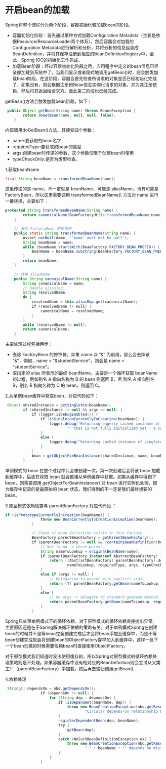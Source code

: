 # 开启bean的加载
Spring将整个流程分为两个阶段，容器初始化和加载bean的阶段。
- 容器初始化阶段：首先通过某种方式加载Configuration Metadata（主要是依据Resource/ResourceLoader两个体系），然后容器会对加载的Configuration Metadata进行解析和分析，并将分析的信息组装成BeanDefinition，并将其保存注册到相应的BeanDefinitionRegistry中，至此，Spring IOC的初始化工作完成。
- 加载Bean阶段：经过容器初始化阶段之后，应用程序中定义的bean信息已经全部加载到系统中了，当我们显示或者隐式地调用getBean()时，则会触发加载bean阶段。在这阶段，容器会首先检查所请求的对象是否已经初始化完成了，如果没有，则会根据注册的Bean信息实例化请求的对象，并为其注册依赖，然后将其返回给请求方。至此第二阶段也已经完成。

getBean()方法会触发加载bean阶段，如下：
```java
 public Object getBean(String name) throws BeansException {
        return doGetBean(name, null, null, false);
    }
```
内部调用doGetBean()方法，其接受四个参数：
- name:要获取的bean名字
- requiredType:要获取的bean的类型
- args:创建bean时传递的参数，这个参数仅限于创建bean时使用
- typeCheckOnly:是否为类型检查。

1.获取beanName
```java
final String beanName = transformedBeanName(name);
```
这里传递的是 name，不一定就是 beanName，可能是 aliasName，也有可能是 FactoryBean，所以这里需要调用 transformedBeanName() 方法对 name 进行一番转换，主要如下： 
```java
protected String transformedBeanName(String name) {
        return canonicalName(BeanFactoryUtils.transformedBeanName(name));
    }

    // 去除 FactoryBean 的修饰符
    public static String transformedBeanName(String name) {
        Assert.notNull(name, "'name' must not be null");
        String beanName = name;
        while (beanName.startsWith(BeanFactory.FACTORY_BEAN_PREFIX)) {
            beanName = beanName.substring(BeanFactory.FACTORY_BEAN_PREFIX.length());
        }
        return beanName;
    }

    // 转换 aliasName
    public String canonicalName(String name) {
        String canonicalName = name;
        // Handle aliasing...
        String resolvedName;
        do {
            resolvedName = this.aliasMap.get(canonicalName);
            if (resolvedName != null) {
                canonicalName = resolvedName;
            }
        }
        while (resolvedName != null);
        return canonicalName;
    }
```
主要处理过程包括两步： 
- 去除 FactoryBean 的修饰符。如果 name 以 “&” 为前缀，那么会去掉该 "&"，例如，name = "&studentService"，则会是 name = "studentService"。
- 取指定的 alias 所表示的最终 beanName。主要是一个循环获取 beanName 的过程，例如别名 A 指向名称为 B 的 bean 则返回 B，若 别名 A 指向别名 B，别名 B 指向名称为 C 的 bean，则返回 C。

2.从单例bean缓存中获取bean，对应代码如下：
```java
 Object sharedInstance = getSingleton(beanName);
        if (sharedInstance != null && args == null) {
            if (logger.isDebugEnabled()) {
                if (isSingletonCurrentlyInCreation(beanName)) {
                    logger.debug("Returning eagerly cached instance of singleton bean '" + beanName +
                            "' that is not fully initialized yet - a consequence of a circular reference");
                }
                else {
                    logger.debug("Returning cached instance of singleton bean '" + beanName + "'");
                }
            }
            bean = getObjectForBeanInstance(sharedInstance, name, beanName, null);
        }
```
单例模式的 bean 在整个过程中只会被创建一次，第一次创建后会将该 bean 加载到缓存中，后面在获取 bean 就会直接从单例缓存中获取。如果从缓存中得到了 bean，则需要调用 getObjectForBeanInstance() 对 bean 进行实例化处理，因为缓存中记录的是最原始的 bean 状态，我们得到的不一定是我们最终想要的 bean。 

3.原型模式依赖检查与 parentBeanFactory 对应代码段 ：
```java
if (isPrototypeCurrentlyInCreation(beanName)) {
                throw new BeanCurrentlyInCreationException(beanName);
            }

            // Check if bean definition exists in this factory.
            BeanFactory parentBeanFactory = getParentBeanFactory();
            if (parentBeanFactory != null && !containsBeanDefinition(beanName)) {
                // Not found -> check parent.
                String nameToLookup = originalBeanName(name);
                if (parentBeanFactory instanceof AbstractBeanFactory) {
                    return ((AbstractBeanFactory) parentBeanFactory).doGetBean(
                            nameToLookup, requiredType, args, typeCheckOnly);
                }
                else if (args != null) {
                    // Delegation to parent with explicit args.
                    return (T) parentBeanFactory.getBean(nameToLookup, args);
                }
                else {
                    // No args -> delegate to standard getBean method.
                    return parentBeanFactory.getBean(nameToLookup, requiredType);
                }
            }
```
Spring只处理单例模式下的循环依赖，对于原型模式的循环依赖直接抛出异常。主要原因还是在于Spring解决循环依赖的策略有关。对于单例模式Spring在创建bean的时候并不是等bean完全创建完成后才会将bean添加至缓存中，而是不等bean创建完成就会将创建bean的ObjectFactory提早加入到缓存中，这样一旦下一个bean创建的时候需要依赖bean时直接使用ObjectFactory。

对于原型模式我们知道时没法使用缓存的，所以Spring对原型模式的循环依赖处理策略则是不处理。如果容器缓存中没有相对应的BeanDefinition则会尝试从父类工厂（parentBeanFactory）中加载，然后再去递归调用getBean().

4.依赖处理
```java
 String[] dependsOn = mbd.getDependsOn();
                if (dependsOn != null) {
                    for (String dep : dependsOn) {
                        if (isDependent(beanName, dep)) {
                            throw new BeanCreationException(mbd.getResourceDescription(), beanName,
                                    "Circular depends-on relationship between '" + beanName + "' and '" + dep + "'");
                        }
                        registerDependentBean(dep, beanName);
                        try {
                            getBean(dep);
                        }
                        catch (NoSuchBeanDefinitionException ex) {
                            throw new BeanCreationException(mbd.getResourceDescription(), beanName,
                                    "'" + beanName + "' depends on missing bean '" + dep + "'", ex);
                        }
                    }
                }
```
